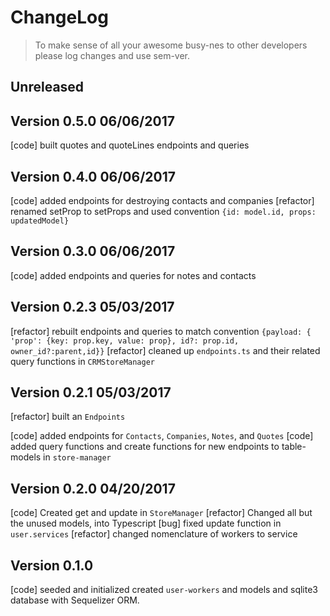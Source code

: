 # ChangeLog 
>To make sense of all your awesome busy-nes to other developers please log changes and use sem-ver. 
    
## Unreleased
## Version 0.5.0 06/06/2017
[code] built quotes and quoteLines endpoints and queries

## Version 0.4.0 06/06/2017
[code] added endpoints for destroying contacts and companies
[refactor] renamed setProp to setProps and used convention `{id: model.id, props: updatedModel}`

## Version 0.3.0 06/06/2017
[code] added endpoints and queries for notes and contacts

## Version 0.2.3 05/03/2017
[refactor] rebuilt endpoints and queries to match convention `{payload: { 'prop': {key: prop.key, value: prop}, id?: prop.id, owner_id?:parent,id}}`
[refactor] cleaned up `endpoints.ts` and their related query functions in `CRMStoreManager`
 
## Version 0.2.1 05/03/2017
[refactor] built an `Endpoints` 
 
[code] added endpoints for `Contacts`, `Companies`, `Notes`, and `Quotes`
[code] added query functions and create functions for new endpoints to table-models in `store-manager`

## Version 0.2.0 04/20/2017

[code] Created get and update in `StoreManager`
[refactor] Changed all but the unused models, into Typescript
[bug] fixed update function in `user.services` 
[refactor] changed nomenclature of workers to service

## Version 0.1.0
[code] seeded and initialized created `user-workers` and models and sqlite3 database with Sequelizer ORM.